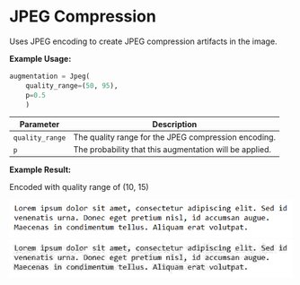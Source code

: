 # JPEG Compression

Uses JPEG encoding to create JPEG compression artifacts in the image.

**Example Usage:**

```python
augmentation = Jpeg(
	quality_range=(50, 95),
	p=0.5
    )
```

| Parameter | Description |
|---|---|
| `quality_range` | The quality range for the JPEG compression encoding. |
| `p` | The probability that this augmentation will be applied. |

**Example Result:**

Encoded with quality range of (10, 15)

![JPEG Compression Before](../../images/Augmentations/JPEGCompressionBefore.png)
![JPEG Compression After](../../images/Augmentations/JPEGCompression.png)
